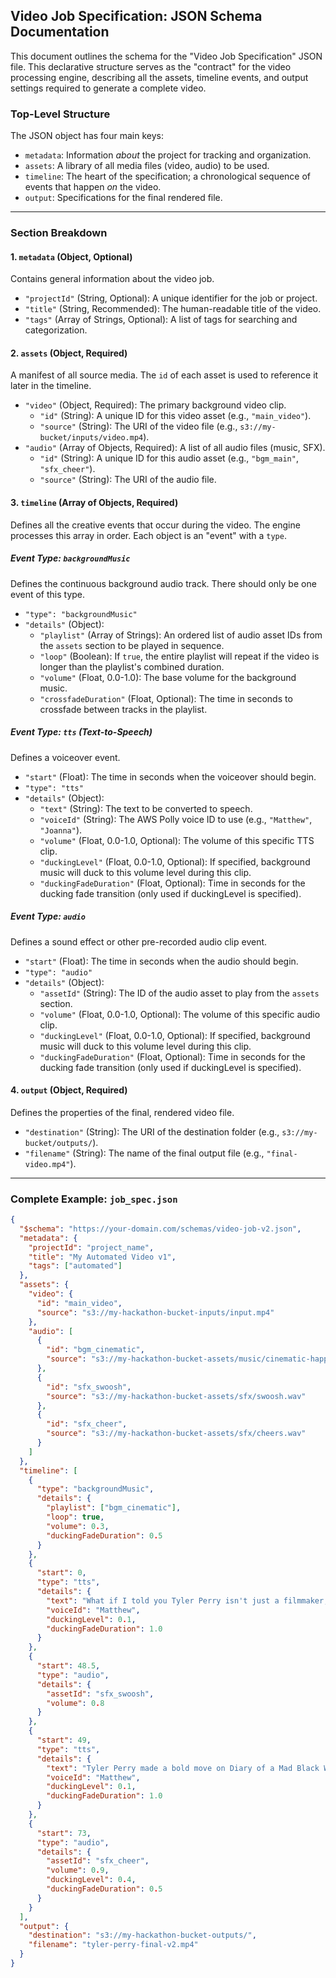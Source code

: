 ## Video Job Specification: JSON Schema Documentation

This document outlines the schema for the "Video Job Specification" JSON file. This declarative structure serves as the "contract" for the video processing engine, describing all the assets, timeline events, and output settings required to generate a complete video.

### Top-Level Structure

The JSON object has four main keys:

- `metadata`: Information _about_ the project for tracking and organization.
- `assets`: A library of all media files (video, audio) to be used.
- `timeline`: The heart of the specification; a chronological sequence of events that happen _on_ the video.
- `output`: Specifications for the final rendered file.

---

### Section Breakdown

#### 1. `metadata` (Object, Optional)

Contains general information about the video job.

- `"projectId"` (String, Optional): A unique identifier for the job or project.
- `"title"` (String, Recommended): The human-readable title of the video.
- `"tags"` (Array of Strings, Optional): A list of tags for searching and categorization.

#### 2. `assets` (Object, Required)

A manifest of all source media. The `id` of each asset is used to reference it later in the timeline.

- `"video"` (Object, Required): The primary background video clip.
  - `"id"` (String): A unique ID for this video asset (e.g., `"main_video"`).
  - `"source"` (String): The URI of the video file (e.g., `s3://my-bucket/inputs/video.mp4`).
- `"audio"` (Array of Objects, Required): A list of all audio files (music, SFX).
  - `"id"` (String): A unique ID for this audio asset (e.g., `"bgm_main"`, `"sfx_cheer"`).
  - `"source"` (String): The URI of the audio file.

#### 3. `timeline` (Array of Objects, Required)

Defines all the creative events that occur during the video. The engine processes this array in order. Each object is an "event" with a `type`.

##### Event Type: `backgroundMusic`

Defines the continuous background audio track. There should only be one event of this type.

- `"type": "backgroundMusic"`
- `"details"` (Object):
  - `"playlist"` (Array of Strings): An ordered list of audio asset IDs from the `assets` section to be played in sequence.
  - `"loop"` (Boolean): If `true`, the entire playlist will repeat if the video is longer than the playlist's combined duration.
  - `"volume"` (Float, 0.0-1.0): The base volume for the background music.
  - `"crossfadeDuration"` (Float, Optional): The time in seconds to crossfade between tracks in the playlist.

##### Event Type: `tts` (Text-to-Speech)

Defines a voiceover event.

- `"start"` (Float): The time in seconds when the voiceover should begin.
- `"type": "tts"`
- `"details"` (Object):
  - `"text"` (String): The text to be converted to speech.
  - `"voiceId"` (String): The AWS Polly voice ID to use (e.g., `"Matthew"`, `"Joanna"`).
  - `"volume"` (Float, 0.0-1.0, Optional): The volume of this specific TTS clip.
  - `"duckingLevel"` (Float, 0.0-1.0, Optional): If specified, background music will duck to this volume level during this clip.
  - `"duckingFadeDuration"` (Float, Optional): Time in seconds for the ducking fade transition (only used if duckingLevel is specified).

##### Event Type: `audio`

Defines a sound effect or other pre-recorded audio clip event.

- `"start"` (Float): The time in seconds when the audio should begin.
- `"type": "audio"`
- `"details"` (Object):
  - `"assetId"` (String): The ID of the audio asset to play from the `assets` section.
  - `"volume"` (Float, 0.0-1.0, Optional): The volume of this specific audio clip.
  - `"duckingLevel"` (Float, 0.0-1.0, Optional): If specified, background music will duck to this volume level during this clip.
  - `"duckingFadeDuration"` (Float, Optional): Time in seconds for the ducking fade transition (only used if duckingLevel is specified).

#### 4. `output` (Object, Required)

Defines the properties of the final, rendered video file.

- `"destination"` (String): The URI of the destination folder (e.g., `s3://my-bucket/outputs/`).
- `"filename"` (String): The name of the final output file (e.g., `"final-video.mp4"`).

---

### Complete Example: `job_spec.json`

```json
{
  "$schema": "https://your-domain.com/schemas/video-job-v2.json",
  "metadata": {
    "projectId": "project_name",
    "title": "My Automated Video v1",
    "tags": ["automated"]
  },
  "assets": {
    "video": {
      "id": "main_video",
      "source": "s3://my-hackathon-bucket-inputs/input.mp4"
    },
    "audio": [
      {
        "id": "bgm_cinematic",
        "source": "s3://my-hackathon-bucket-assets/music/cinematic-happy.mp3"
      },
      {
        "id": "sfx_swoosh",
        "source": "s3://my-hackathon-bucket-assets/sfx/swoosh.wav"
      },
      {
        "id": "sfx_cheer",
        "source": "s3://my-hackathon-bucket-assets/sfx/cheers.wav"
      }
    ]
  },
  "timeline": [
    {
      "type": "backgroundMusic",
      "details": {
        "playlist": ["bgm_cinematic"],
        "loop": true,
        "volume": 0.3,
        "duckingFadeDuration": 0.5
      }
    },
    {
      "start": 0,
      "type": "tts",
      "details": {
        "text": "What if I told you Tyler Perry isn't just a filmmaker, but a financial titan whose career earnings will absolutely shock you?",
        "voiceId": "Matthew",
        "duckingLevel": 0.1,
        "duckingFadeDuration": 1.0
      }
    },
    {
      "start": 48.5,
      "type": "audio",
      "details": {
        "assetId": "sfx_swoosh",
        "volume": 0.8
      }
    },
    {
      "start": 49,
      "type": "tts",
      "details": {
        "text": "Tyler Perry made a bold move on Diary of a Mad Black Woman, funding half the $5.5 million budget himself!",
        "voiceId": "Matthew",
        "duckingLevel": 0.1,
        "duckingFadeDuration": 1.0
      }
    },
    {
      "start": 73,
      "type": "audio",
      "details": {
        "assetId": "sfx_cheer",
        "volume": 0.9,
        "duckingLevel": 0.4,
        "duckingFadeDuration": 0.5
      }
    }
  ],
  "output": {
    "destination": "s3://my-hackathon-bucket-outputs/",
    "filename": "tyler-perry-final-v2.mp4"
  }
}
```
